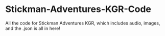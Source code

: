 # Stickman-Adventures-KGR-Code
All the code for Stickman Adventures KGR, which includes audio, images, and the .json is all in here!
